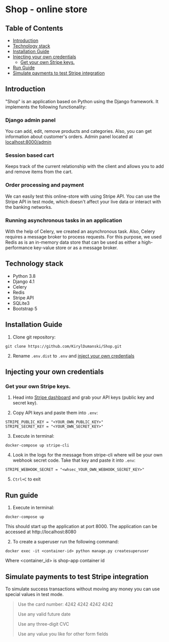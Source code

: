 # Shop - online store  

## Table of Contents
- [Introduction](#introduction)
- [Technology stack](#technology-stack)
- [Installation Guide](#installation-guide)
- [Injecting your own credentials](#injecting-your-own-credentials)
  * [Get your own Stripe keys.](#get-your-own-stripe-keys)
- [Run Guide](#run-guide)
- [Simulate payments to test Stripe integration](#simulate-payments-to-test-stripe-integration)


## Introduction  
  
"Shop" is an application based on Python using the Django framework. It implements the following 
functionality:  

### Django admin panel
You can add, edit, remove products and categories. Also, you can get information about customer's orders.
Admin panel located at <a href="localhost:8000/admin">localhost:8000/admin</a>

### Session based cart
Keeps track of the current relationship with the client and allows you to add and remove items from the cart.  

### Order processing and payment 
We can easily test this online-store with using Stripe API. You can use the Stripe API in test mode,
which doesn't affect your live data or interact with the banking networks.

### Running asynchronous tasks in an application
With the help of Celery, we created an asynchronous task. Also, Celery requires a message broker
to process requests. For this purpose, we used Redis as is an in-memory data store that can be used
as either a high-performance key-value store or as a message broker.

## Technology stack  
- Python 3.8  
- Django 4.1  
- Celery
- Redis
- Stripe API  
- SQLite3
- Bootstrap 5


## Installation Guide  
1. Clone git repository:
```  
git clone https://github.com/KirylDumanski/Shop.git  
``` 

2. Rename `.env.dist` to `.env` and [inject your own credentials](#injecting-your-own-credentials)
 

## Injecting your own credentials
### Get your own Stripe keys.
1. Head into [Stripe dashboard](https://dashboard.stripe.com/login?redirect=%2Ftest%2Fapikeys) and grab your API keys (public key and secret key).  
  
2. Copy API keys and paste them into ```.env```:  
```  
STRIPE_PUBLIC_KEY = "<YOUR_OWN_PUBLIC_KEY>"  
STRIPE_SECRET_KEY = "<YOUR_OWN_SECRET_KEY>"  
```  
3. Execute in terminal:
```
docker-compose up stripe-cli
```
4. Look in the logs for the message from stripe-cli where will be your own webhook secret code. Take that key and paste it into ``.env``:  
```
STRIPE_WEBHOOK_SECRET = "<whsec_YOUR_OWN_WEBHOOK_SECRET_KEY>"  
```
5. `Ctrl+C` to exit

## Run guide
1. Execute in terminal:
```
docker-compose up
```
This should start up the application at port 8000. The application can be accessed at http://localhost:8080

2. To create a superuser run the following command:
```
docker exec -it <container-id> python manage.py createsuperuser
```
Where <container_id> is shop-app container id


## Simulate payments to test Stripe integration

To simulate success transactions without moving any money you can use special values in test mode.

>Use the card number: 4242 4242 4242 4242
> 
>Use any valid future date
> 
>Use any three-digit CVC
>  
>Use any value you like for other form fields
